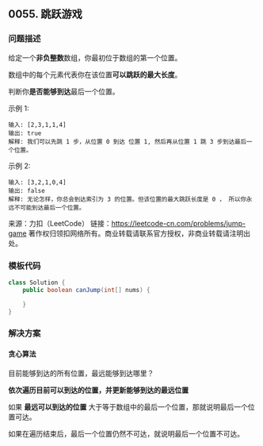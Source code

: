 <script src="https://cdn.bootcss.com/mathjax/2.7.7/MathJax.js?config=TeX-AMS-MML_HTMLorMML"></script>

## 0055. 跳跃游戏

### 问题描述

给定一个**非负整数**数组，你最初位于数组的第一个位置。

数组中的每个元素代表你在该位置**可以跳跃的最大长度**。

判断你**是否能够到达**最后一个位置。

示例 1:

```
输入: [2,3,1,1,4]
输出: true
解释: 我们可以先跳 1 步，从位置 0 到达 位置 1, 然后再从位置 1 跳 3 步到达最后一个位置。
```

示例 2:

```
输入: [3,2,1,0,4]
输出: false
解释: 无论怎样，你总会到达索引为 3 的位置。但该位置的最大跳跃长度是 0 ， 所以你永远不可能到达最后一个位置。
```

来源：力扣（LeetCode）
链接：https://leetcode-cn.com/problems/jump-game
著作权归领扣网络所有。商业转载请联系官方授权，非商业转载请注明出处。

### 模板代码

``` java
class Solution {
    public boolean canJump(int[] nums) {

    }
}
```

### 解决方案

#### 贪心算法

目前能够到达的所有位置，最远能够到达哪里？

**依次遍历目前可以到达的位置，并更新能够到达的最远位置**

如果 **最远可以到达的位置** 大于等于数组中的最后一个位置，那就说明最后一个位置可达。

如果在遍历结束后，最后一个位置仍然不可达，就说明最后一个位置不可达。

